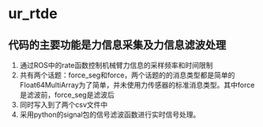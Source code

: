 # ur_rtde
## 代码的主要功能是力信息采集及力信息滤波处理
1. 通过ROS中的rate函数控制机械臂力信息的采样频率和时间限制
2. 共有两个话题：force_seg和force，两个话题的的消息类型都是简单的Float64MultiArray为了简单，并未使用力传感器的标准消息类型。其中force是滤波前，force_seg是滤波后
3. 同时写入到了两个csv文件中
4. 采用python的signal包的信号滤波函数进行实时信号处理。
